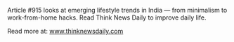 Article #915 looks at emerging lifestyle trends in India — from minimalism to work-from-home hacks. Read Think News Daily to improve daily life.

Read more at: www.thinknewsdaily.com